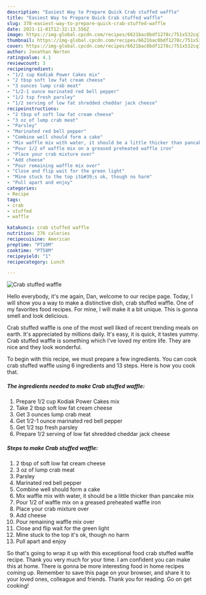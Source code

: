 ```yaml
---
description: "Easiest Way to Prepare Quick Crab stuffed waffle"
title: "Easiest Way to Prepare Quick Crab stuffed waffle"
slug: 378-easiest-way-to-prepare-quick-crab-stuffed-waffle
date: 2021-11-01T12:32:13.556Z
image: https://img-global.cpcdn.com/recipes/6621bac0bdf1278c/751x532cq70/crab-stuffed-waffle-recipe-main-photo.jpg
thumbnail: https://img-global.cpcdn.com/recipes/6621bac0bdf1278c/751x532cq70/crab-stuffed-waffle-recipe-main-photo.jpg
cover: https://img-global.cpcdn.com/recipes/6621bac0bdf1278c/751x532cq70/crab-stuffed-waffle-recipe-main-photo.jpg
author: Jonathan Norton
ratingvalue: 4.1
reviewcount: 3
recipeingredient:
- "1/2 cup Kodiak Power Cakes mix"
- "2 tbsp soft low fat cream cheese"
- "3 ounces lump crab meat"
- "1/2-1 ounce marinated red bell pepper"
- "1/2 tsp fresh parsley"
- "1/2 serving of low fat shredded cheddar jack cheese"
recipeinstructions:
- "2 tbsp of soft low fat cream cheese"
- "3 oz of lump crab meat"
- "Parsley"
- "Marinated red bell pepper"
- "Combine well should form a cake"
- "Mix waffle mix with water, it should be a little thicker than pancake mix"
- "Pour 1/2 of waffle mix on a greased preheated waffle iron"
- "Place your crab mixture over"
- "Add cheese"
- "Pour remaining waffle mix over"
- "Close and flip wait for the green light"
- "Mine stuck to the top it&#39;s ok, though no harm"
- "Pull apart and enjoy"
categories:
- Recipe
tags:
- crab
- stuffed
- waffle

katakunci: crab stuffed waffle 
nutrition: 276 calories
recipecuisine: American
preptime: "PT10M"
cooktime: "PT58M"
recipeyield: "1"
recipecategory: Lunch

---
```



![Crab stuffed waffle](https://img-global.cpcdn.com/recipes/6621bac0bdf1278c/751x532cq70/crab-stuffed-waffle-recipe-main-photo.jpg)

Hello everybody, it's me again, Dan, welcome to our recipe page. Today, I will show you a way to make a distinctive dish, crab stuffed waffle. One of my favorites food recipes. For mine, I will make it a bit unique. This is gonna smell and look delicious.

Crab stuffed waffle is one of the most well liked of recent trending meals on earth. It's appreciated by millions daily. It's easy, it is quick, it tastes yummy. Crab stuffed waffle is something which I've loved my entire life. They are nice and they look wonderful.




To begin with this recipe, we must prepare a few ingredients. You can cook crab stuffed waffle using 6 ingredients and 13 steps. Here is how you cook that.

<!--inarticleads1-->

##### The ingredients needed to make Crab stuffed waffle:

1. Prepare 1/2 cup Kodiak Power Cakes mix
1. Take 2 tbsp soft low fat cream cheese
1. Get 3 ounces lump crab meat
1. Get 1/2-1 ounce marinated red bell pepper
1. Get 1/2 tsp fresh parsley
1. Prepare 1/2 serving of low fat shredded cheddar jack cheese




<!--inarticleads2-->

##### Steps to make Crab stuffed waffle:

1. 2 tbsp of soft low fat cream cheese
1. 3 oz of lump crab meat
1. Parsley
1. Marinated red bell pepper
1. Combine well should form a cake
1. Mix waffle mix with water, it should be a little thicker than pancake mix
1. Pour 1/2 of waffle mix on a greased preheated waffle iron
1. Place your crab mixture over
1. Add cheese
1. Pour remaining waffle mix over
1. Close and flip wait for the green light
1. Mine stuck to the top it&#39;s ok, though no harm
1. Pull apart and enjoy




So that's going to wrap it up with this exceptional food crab stuffed waffle recipe. Thank you very much for your time. I am confident you can make this at home. There is gonna be more interesting food in home recipes coming up. Remember to save this page on your browser, and share it to your loved ones, colleague and friends. Thank you for reading. Go on get cooking!
